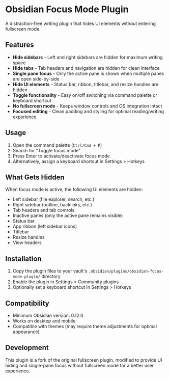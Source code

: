 # Obsidian Focus Mode Plugin

A distraction-free writing plugin that hides UI elements without entering fullscreen mode.

## Features

- **Hide sidebars** - Left and right sidebars are hidden for maximum writing space
- **Hide tabs** - Tab headers and navigation are hidden for clean interface
- **Single pane focus** - Only the active pane is shown when multiple panes are open side-by-side
- **Hide UI elements** - Status bar, ribbon, titlebar, and resize handles are hidden
- **Toggle functionality** - Easy on/off switching via command palette or keyboard shortcut
- **No fullscreen mode** - Keeps window controls and OS integration intact
- **Focused editing** - Clean padding and styling for optimal reading/writing experience

## Usage

1. Open the command palette (`Ctrl/Cmd + P`)
2. Search for "Toggle focus mode"
3. Press Enter to activate/deactivate focus mode
4. Alternatively, assign a keyboard shortcut in Settings > Hotkeys

## What Gets Hidden

When focus mode is active, the following UI elements are hidden:
- Left sidebar (file explorer, search, etc.)
- Right sidebar (outline, backlinks, etc.)
- Tab headers and tab controls
- Inactive panes (only the active pane remains visible)
- Status bar
- App ribbon (left sidebar icons)
- Titlebar
- Resize handles
- View headers

## Installation

1. Copy the plugin files to your vault's `.obsidian/plugins/obsidian-focus-mode-plugin/` directory
2. Enable the plugin in Settings > Community plugins
3. Optionally set a keyboard shortcut in Settings > Hotkeys

## Compatibility

- Minimum Obsidian version: 0.12.0
- Works on desktop and mobile
- Compatible with themes (may require theme adjustments for optimal appearance)

## Development

This plugin is a fork of the original fullscreen plugin, modified to provide UI hiding and single-pane focus without fullscreen mode for a better user experience.
